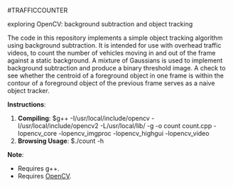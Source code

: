 #TRAFFICCOUNTER

exploring OpenCV: background subtraction and object tracking

The code in this repository implements a simple object tracking algorithm using
background subtraction. It is intended for use with overhead traffic videos, to
count the number of vehicles moving in and out of the frame against a static
background. A mixture of Gaussians is used to implement background subtraction
and produce a binary threshold image. A check to see whether the centroid of a
foreground object in one frame is within the contour of a foreground object of
the previous frame serves as a naive object tracker.

**Instructions**:

1. **Compiling**: $g++ -I/usr/local/include/opencv -I/usr/local/include/opencv2
-L/usr/local/lib/ -g -o count count.cpp -lopencv\_core -lopencv\_imgproc
-lopencv\_highgui -lopencv\_video
2. **Browsing Usage**: $./count -h

**Note**:

* Requires g++.
* Requires [OpenCV](http://opencv.org).
